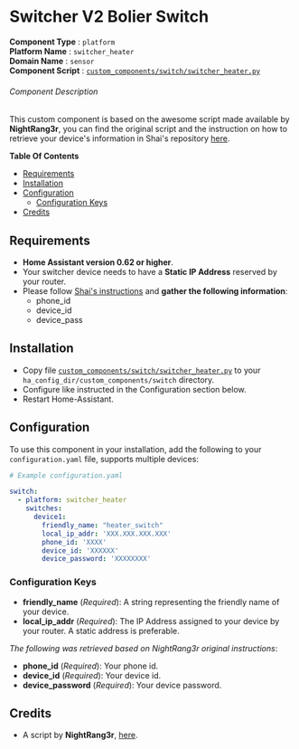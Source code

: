 # Switcher V2 Bolier Switch
**Component Type** : `platform`</br>
**Platform Name** : `switcher_heater`</br>
**Domain Name** : `sensor`</br>
**Component Script** : [`custom_components/switch/switcher_heater.py`](custom_components/switch/switcher_heater.py)</br>

###### Component Description
This custom component is based on the awesome script made available by **NightRang3r**, you can find the original script and the instruction on how to retrieve your device's information in Shai's repository [here](https://github.com/NightRang3r/Switcher-V2-Python).</br>

**Table Of Contents**
- [Requirements](#requirements)
- [Installation](#installation)
- [Configuration](#configuration)
  - [Configuration Keys](#configuration-keys)
- [Credits](#credits)

## Requirements
- **Home Assistant version 0.62 or higher**.
- Your switcher device needs to have a **Static IP Address** reserved by your router.
- Please follow [Shai's instructions](https://github.com/NightRang3r/Switcher-V2-Python#requirements) and **gather the following information**:
  - phone_id
  - device_id
  - device_pass

## Installation
- Copy file [`custom_components/switch/switcher_heater.py`](custom_components/switch/switcher_heater.py) to your `ha_config_dir/custom_components/switch` directory.
- Configure like instructed in the Configuration section below.
- Restart Home-Assistant.

## Configuration
To use this component in your installation, add the following to your `configuration.yaml` file, supports multiple devices:

```yaml
# Example configuration.yaml

switch:
  - platform: switcher_heater
    switches:
      device1:
        friendly_name: "heater_switch"
        local_ip_addr: 'XXX.XXX.XXX.XXX'
        phone_id: 'XXXX'
        device_id: 'XXXXXX'
        device_password: 'XXXXXXXX'
```

### Configuration Keys
- **friendly_name** (*Required*): A string representing the friendly name of your device.
- **local_ip_addr** (*Required*): The IP Address assigned to your device by your router. A static address is preferable.</br>

*The following was retrieved based on NightRang3r original instructions*:
- **phone_id** (*Required*): Your phone id.
- **device_id** (*Required*): Your device id.
- **device_password** (*Required*): Your device password.</br>

## Credits
- A script by **NightRang3r**, [here](https://github.com/NightRang3r/Switcher-V2-Python).
